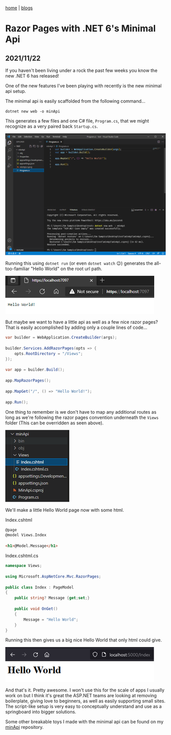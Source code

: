 [home](../../index) | [blogs](../../blogs)

# Razor Pages with .NET 6's Minimal Api
## 2021/11/22

If you haven't been living under a rock the past few weeks you know the new .NET 6 has released!

One of the new features I've been playing with recently is the new minimal api setup.

The minimal api is easily scaffolded from the following command...

`dotnet new web -o minApi`

This generates a few files and one C# file, `Program.cs`, that we might recognize as a very paired back `Startup.cs`.

![scaffolded](./scaffolded.png)

Running this using `dotnet run` (or even `dotnet watch` 😉) generates the all-too-familiar "Hello World" on the root url path.

![helloWorld](./helloWorld.png)

But maybe we want to have a little api as well as a few nice razor pages? That is easily accomplished by adding only a couple lines of code...

```csharp
var builder = WebApplication.CreateBuilder(args);

builder.Services.AddRazorPages(opts => {
    opts.RootDirectory = "/Views";
});

var app = builder.Build();

app.MapRazorPages();

app.MapGet("/", () => "Hello World!");

app.Run();

```

One thing to remember is we don't have to map any additional routes as long as we're following the razor pages convention underneath the `Views` folder (This can be overridden as seen above).

![viewsFolder](./viewsFolder.png)

We'll make a little Hello World page now with some html.

Index.cshtml

```html
@page
@model Views.Index

<h1>@Model.Message</h1>
```

Index.cshtml.cs

```csharp
namespace Views;

using Microsoft.AspNetCore.Mvc.RazorPages;

public class Index : PageModel
{
    public string? Message {get;set;}

    public void OnGet()
    {
        Message = "Hello World";
    }
}
```

Running this then gives us a big nice Hello World that only html could give.

![helloWorldHtml](./helloWorldHtml.png)

And that's it. Pretty awesome. I won't use this for the scale of apps I usually work on but I think it's great the ASP.NET teams are looking at removing boilerplate, giving love to beginners, as well as easily supporting small sites. The script-like setup is very easy to conceptually understand and use as a springboard into bigger solutions.

Some other breakable toys I made with the minimal api can be found on my [minApi](https://github.com/jamesSampica/minApi) repository.
